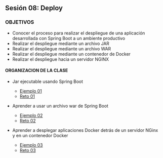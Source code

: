 
## Sesión 08: Deploy

### OBJETIVOS 

- Conocer el proceso para realizar el despliegue de una aplicación desarrollada con Spring Boot a un ambiente productivo
- Realizar el despliegue mediante un archivo JAR
- Realizar el despliegue mediante un archivo WAR
- Realizar el despliegue mediante un contenedor de Docker
- Realizar el despliegue hacia un servidor NGINX


#### ORGANIZACION DE LA CLASE 

- Jar ejecutable usando Spring Boot
	- [Ejemplo 01](Ejemplo-01)
	- [Reto 01](Reto-01)

-  Aprender a usar un archivo war de Spring Boot
	- [Ejemplo 02](Ejemplo-02)
	- [Reto 02](Reto-02)

- Aprender a desplegar aplicaciones Docker detrás de un servidor NGinx y en un contenedor Docker
	- [Ejemplo 03](Ejemplo-03)
	- [Reto 03](Reto-03)


